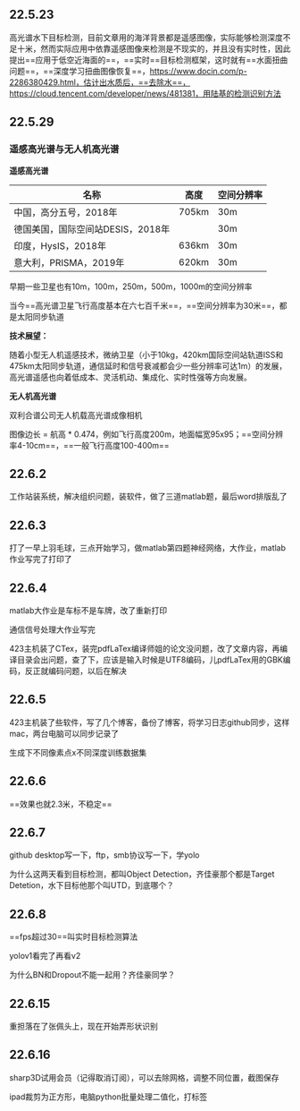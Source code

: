 ## 22.5.23

高光谱水下目标检测，目前文章用的海洋背景都是遥感图像，实际能够检测深度不足十米，然而实际应用中依靠遥感图像来检测是不现实的，并且没有实时性，因此提出==应用于低空近海面的==，==实时==目标检测框架，这时就有==水面扭曲问题==，==深度学习扭曲图像恢复==，https://www.docin.com/p-2286380429.html，估计出水质后，==去除水==，https://cloud.tencent.com/developer/news/481381，用陆基的检测识别方法

## 22.5.29

###  遥感高光谱与无人机高光谱

**遥感高光谱**

| 名称                              | 高度  | 空间分辨率 |
| --------------------------------- | ----- | ---------- |
| 中国，高分五号，2018年            | 705km | 30m        |
| 德国美国，国际空间站DESIS，2018年 |       | 30m        |
| 印度，HysIS，2018年               | 636km | 30m        |
| 意大利，PRISMA，2019年            | 620km | 30m        |

早期一些卫星也有10m，100m，250m，500m，1000m的空间分辨率

当今==高光谱卫星飞行高度基本在六七百千米==，==空间分辨率为30米==，都是太阳同步轨道

**技术展望：**

随着小型无人机遥感技术，微纳卫星（小于10kg，420km国际空间站轨道ISS和475km太阳同步轨道，通信延时和信号衰减都会少一些分辨率可达1m）的发展，高光谱遥感也向着低成本、灵活机动、集成化、实时性强等方向发展。

**无人机高光谱**

双利合谱公司无人机载高光谱成像相机

图像边长 = 航高 * 0.474，例如飞行高度200m，地面幅宽95x95；==空间分辨率4-10cm==，==一般飞行高度100-400m==

## 22.6.2

工作站装系统，解决组织问题，装软件，做了三道matlab题，最后word排版乱了

## 22.6.3

打了一早上羽毛球，三点开始学习，做matlab第四题神经网络，大作业，matlab作业写完了打印了

## 22.6.4

matlab大作业是车标不是车牌，改了重新打印

通信信号处理大作业写完

423主机装了CTex，装完pdfLaTex编译师姐的论文没问题，改了文章内容，再编译目录会出问题，查了下，应该是输入时候是UTF8编码，儿pdfLaTex用的GBK编码，反正就编码问题，以后在解决

## 22.6.5

423主机装了些软件，写了几个博客，备份了博客，将学习日志github同步，这样mac，两台电脑可以同步记录了

生成下不同像素点x不同深度训练数据集

## 22.6.6

==效果也就2.3米，不稳定==

## 22.6.7

github desktop写一下，ftp，smb协议写一下，学yolo

为什么这两天看到目标检测，都叫Object Detection，齐佳豪那个都是Target Detetion，水下目标他那个叫UTD，到底哪个？



## 22.6.8

==fps超过30==叫实时目标检测算法

yolov1看完了再看v2

为什么BN和Dropout不能一起用？齐佳豪同学？



## 22.6.15

重担落在了张佩头上，现在开始弄形状识别

## 22.6.16

sharp3D试用会员（记得取消订阅），可以去除网格，调整不同位置，截图保存

ipad裁剪为正方形，电脑python批量处理二值化，打标签



